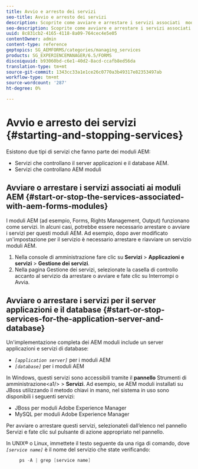 ```yaml
---
title: Avvio e arresto dei servizi
seo-title: Avvio e arresto dei servizi
description: Scoprite come avviare e arrestare i servizi associati  moduli AEM Forms e al server applicazioni e al database.
seo-description: Scoprite come avviare e arrestare i servizi associati  moduli AEM Forms e al server applicazioni e al database.
uuid: 8c831cb2-4165-4118-8a09-764cec4e5e05
contentOwner: admin
content-type: reference
geptopics: SG_AEMFORMS/categories/managing_services
products: SG_EXPERIENCEMANAGER/6.5/FORMS
discoiquuid: b93060bd-c6e1-40d2-8acd-ccafb8ed56da
translation-type: tm+mt
source-git-commit: 1343cc33a1e1ce26c0770a3b49317e82353497ab
workflow-type: tm+mt
source-wordcount: '287'
ht-degree: 0%

---
```



# Avvio e arresto dei servizi {#starting-and-stopping-services}

Esistono due tipi di servizi che fanno parte dei moduli AEM:

* Servizi che controllano il server applicazioni e il database AEM.
* Servizi che controllano AEM moduli

## Avviare o arrestare i servizi associati ai moduli AEM {#start-or-stop-the-services-associated-with-aem-forms-modules}

I moduli AEM (ad esempio, Forms, Rights Management, Output) funzionano come servizi. In alcuni casi, potrebbe essere necessario arrestare o avviare i servizi per questi moduli AEM. Ad esempio, dopo aver modificato un&#39;impostazione per il servizio è necessario arrestare e riavviare un servizio moduli AEM.

1. Nella console di amministrazione fare clic su **Servizi** > **Applicazioni e servizi** > **Gestione dei servizi**.
1. Nella pagina Gestione dei servizi, selezionate la casella di controllo accanto al servizio da arrestare o avviare e fate clic su Interrompi o Avvia.

## Avviare o arrestare i servizi per il server applicazioni e il database {#start-or-stop-services-for-the-application-server-and-database}

Un&#39;implementazione completa dei AEM moduli include un server applicazioni e servizi di database:

* *`[application server]`* per i moduli AEM
* *`[database]`* per i moduli AEM

In Windows, questi servizi sono accessibili tramite il **pannello** Strumenti di amministrazione&lt;a1/> > **Servizi**. Ad esempio, se AEM moduli installati su JBoss utilizzando il metodo chiavi in mano, nel sistema in uso sono disponibili i seguenti servizi:

* JBoss per moduli Adobe Experience Manager
* MySQL per moduli Adobe Experience Manager

Per avviare o arrestare questi servizi, selezionateli dall’elenco nel pannello Servizi e fate clic sul pulsante di azione appropriato nel pannello.

In UNIX® o Linux, immettete il testo seguente da una riga di comando, dove *`[service name]`* è il nome del servizio che state verificando:

```java
     ps -A | grep [service name]
```

